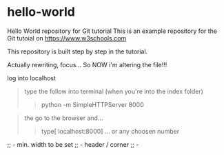 # hello-world
Hello World repository for Git tutorial
This is an example repository for the Git tutoial on https://www.w3schools.com

This repository is built step by step in the tutorial.

Actually rewriting, focus... 
So NOW i'm altering the file!!!

log into localhost 

> type the follow into terminal (when you're into the index folder)
>> python -m SimpleHTTPServer 8000 

>the go to the browser and...
>> type[ localhost:8000] ... or any choosen number


;; - min. width to be set 
;; - header / corner
;; - 